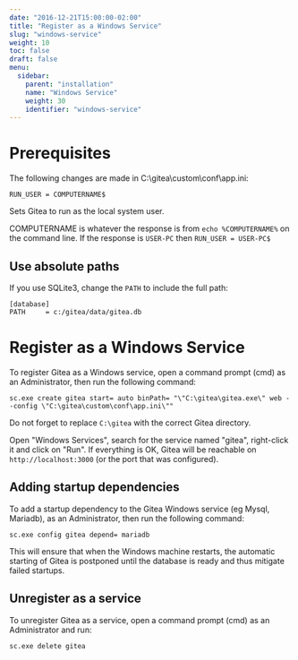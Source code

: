```yaml
---
date: "2016-12-21T15:00:00-02:00"
title: "Register as a Windows Service"
slug: "windows-service"
weight: 10
toc: false
draft: false
menu:
  sidebar:
    parent: "installation"
    name: "Windows Service"
    weight: 30
    identifier: "windows-service"
---
```


# Prerequisites

The following changes are made in C:\gitea\custom\conf\app.ini:

```
RUN_USER = COMPUTERNAME$
```

Sets Gitea to run as the local system user.

COMPUTERNAME is whatever the response is from `echo %COMPUTERNAME%` on the command line. If the response is `USER-PC` then `RUN_USER = USER-PC$`

## Use absolute paths

If you use SQLite3, change the `PATH` to include the full path:

```
[database]
PATH     = c:/gitea/data/gitea.db
```

# Register as a Windows Service

To register Gitea as a Windows service, open a command prompt (cmd) as an Administrator,
then run the following command:

```
sc.exe create gitea start= auto binPath= "\"C:\gitea\gitea.exe\" web --config \"C:\gitea\custom\conf\app.ini\""
```

Do not forget to replace `C:\gitea` with the correct Gitea directory.

Open "Windows Services", search for the service named "gitea", right-click it and click on
"Run". If everything is OK, Gitea will be reachable on `http://localhost:3000` (or the port
that was configured).

## Adding startup dependencies

To add a startup dependency to the Gitea Windows service (eg Mysql, Mariadb), as an Administrator, then run the following command:

```
sc.exe config gitea depend= mariadb
```

This will ensure that when the Windows machine restarts, the automatic starting of Gitea is postponed until the database is ready and thus mitigate failed startups.

## Unregister as a service

To unregister Gitea as a service, open a command prompt (cmd) as an Administrator and run:

```
sc.exe delete gitea
```
